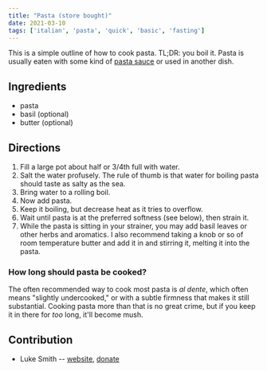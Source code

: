 ```yaml
---
title: "Pasta (store bought)"
date: 2021-03-10
tags: ['italian', 'pasta', 'quick', 'basic', 'fasting']
---
```


This is a simple outline of how to cook pasta.
TL;DR: you boil it.
Pasta is usually eaten with some kind of [pasta sauce](/pasta-sauce) or used in another dish.

## Ingredients

- pasta
- basil (optional)
- butter (optional)

## Directions

1. Fill a large pot about half or 3/4th full with water.
2. Salt the water profusely. The rule of thumb is that water for boiling pasta should taste as salty as the sea.
3. Bring water to a rolling boil.
4. Now add pasta.
5. Keep it boiling, but decrease heat as it tries to overflow.
6. Wait until pasta is at the preferred softness (see below), then strain it.
7. While the pasta is sitting in your strainer, you may add basil leaves or other herbs and aromatics. I also recommend taking a knob or so of room temperature butter and add it in and stirring it, melting it into the pasta.

### How long should pasta be cooked?

The often recommended way to cook most pasta is *al dente*, which often means "slightly undercooked," or with a subtle firmness that makes it still substantial.
Cooking pasta more than that is no great crime,
but if you keep it in there for *too* long, it'll become mush.

## Contribution

- Luke Smith -- [website](https://lukesmith.xyz), [donate](https://lukesmith.xyz/donate)
